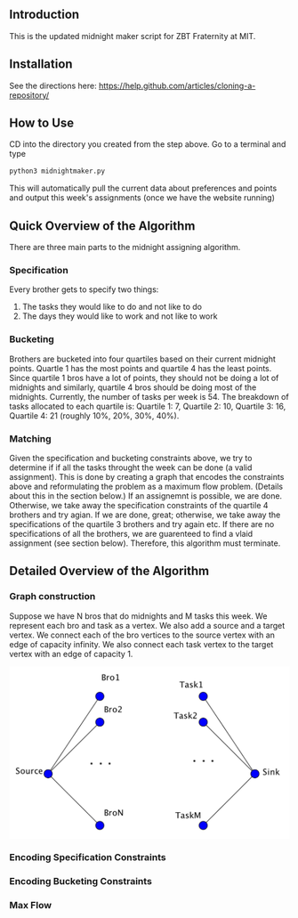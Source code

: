 ## Introduction

This is the updated midnight maker script for ZBT Fraternity at MIT.


## Installation

See the directions here: https://help.github.com/articles/cloning-a-repository/

## How to Use

CD into the directory you created from the step above. Go to a terminal and 
type 

```python
python3 midnightmaker.py
```

This will automatically pull the current data about preferences and points
and output this week's assignments (once we have the website running)

## Quick Overview of the Algorithm

There are three main parts to the midnight assigning algorithm.

### Specification

Every brother gets to specify two things:

1) The tasks they would like to do and not like to do
2) The days they would like to work and not like to work

### Bucketing

Brothers are bucketed into four quartiles based on their current midnight points.
Quartle 1 has the most points and quartile 4 has the least points.
Since quartile 1 bros have a lot of points, they should not be doing a lot of midnights
and similarly, quartile 4 bros should be doing most of the midnights. Currently, the number of tasks per week is 54. The breakdown of tasks allocated to each quartile is: Quartile 1: 7, Quartile 2: 10, Quartile 3: 16, Quartile 4: 21
(roughly 10%, 20%, 30%, 40%).

### Matching 

Given the specification and bucketing constraints above, we try to determine if 
if all the tasks throught the week can be done (a valid assignment). This is done by creating a graph that encodes the constraints above and reformulating the problem as a maximum flow problem. (Details about this in the section below.) If an assignemnt is possible, we are done. Otherwise, we take away the specification constraints of the quartile 4 brothers and try agian. If we are done, great; otherwise, we take away the specifications of the quartile 3 brothers and try again etc. If there are no specifications of all the brothers, we are guarenteed to find a vlaid assignment (see section below). Therefore, this algorithm must terminate.

## Detailed Overview of the Algorithm

### Graph construction

Suppose we have N bros that do midnights and M tasks this week. We represent each bro and task as a vertex. We also add a source and a target vertex. We connect each of the bro vertices to the source vertex with an edge of capacity infinity. We also connect each task vertex to the target vertex with an edge of capacity 1.

<img src="graph_img1.png" width="1000" align = 'center'>


### Encoding Specification Constraints

### Encoding Bucketing Constraints

### Max Flow 









